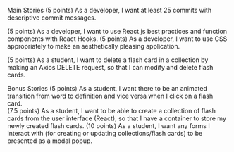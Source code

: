Main Stories
(5 points) As a developer, I want at least 25 commits with descriptive commit messages.

<!-- (5 points): As a web developer, I want to create a wireframe for my application based on the design assets I have received. -->
<!-- (5 points) As a developer, I want to create a React app using ‘Create React App’.   -->

(5 points) As a developer, I want to use React.js best practices and function components with React Hooks.
(5 points) As a developer, I want to use CSS appropriately to make an aesthetically pleasing application.

<!-- (5 points) As a student, I want to make an Axios GET request to my backend API so that I can see each available collection with its title.  -->
<!-- (5 points) As a student, I want to make an Axios GET request to my backend API so that I can see each available flashcard within a collection, including the word and definition of the flashcard.   -->
<!-- (5 points) As a student, I want to switch between the word and definition on a card whenever I click an empty area on the card. -->

<!-- (7.5 points) As a student, I want the ability to create a flashcard through a form and make an Axios POST request to my backend API to create words and definitions in my application. -->

<!-- (7.5 points) As a student, I want the ability to update a flashcard through a form and make an Axios PUT request to my backend API to modify the words and definitions of existing cards. -->

(5 points) As a student, I want to delete a flash card in a collection by making an Axios DELETE request, so that I can modify and delete flash cards.

<!-- (5 points) As a student, I want the ability to go to the next card in the collection or a previous card in the collection. -->
<!-- (5 points) As a student, I want to see a count of how many total cards are in a collection as well as what number card is currently active in the collection.  -->
<!-- (5 points) As a student, I want to select a collection to put in use, with the active collection being visibly different from the other collections.  -->

Bonus Stories
(5 points) As a student, I want there to be an animated transition from word to definition and vice versa when I click on a flash card.  
(7.5 points) As a student, I want to be able to create a collection of flash cards from the user interface (React), so that I have a container to store my newly created flash cards.
(10 points) As a student, I want any forms I interact with (for creating or updating collections/flash cards) to be presented as a modal popup.
